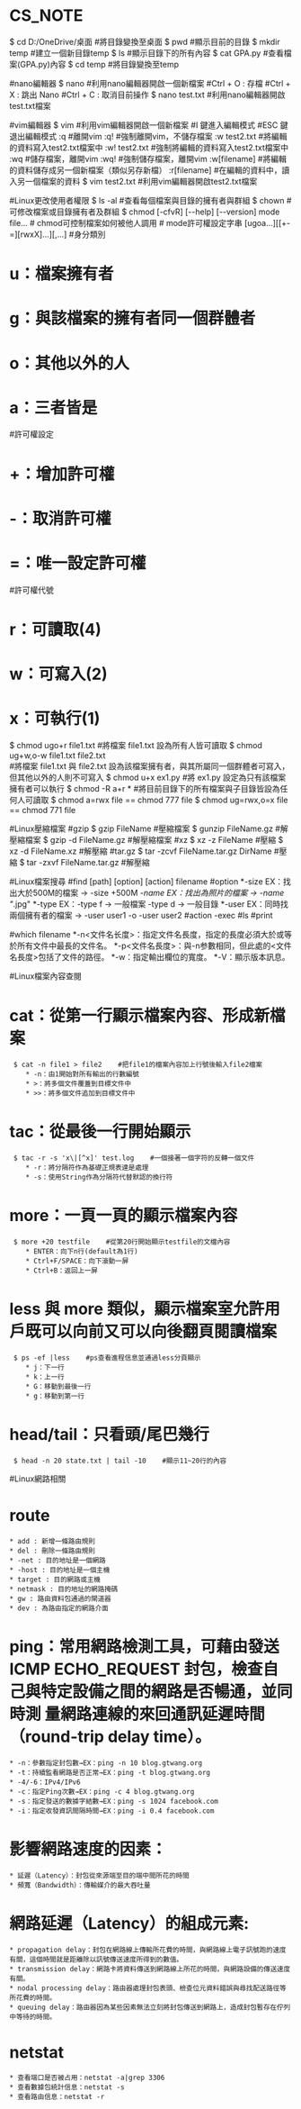 # CS_NOTE
$ cd D:/OneDrive/桌面    #將目錄變換至桌面
$ pwd                    #顯示目前的目錄
$ mkdir temp             #建立一個新目錄temp
$ ls                     #顯示目錄下的所有內容
$ cat GPA.py             #查看檔案(GPA.py)內容
$ cd temp                #將目錄變換至temp

#nano編輯器
$ nano                   #利用nano編輯器開啟一個新檔案
  #Ctrl + O : 存檔
  #Ctrl + X : 跳出 Nano
  #Ctrl + C : 取消目前操作
$ nano test.txt          #利用nano編輯器開啟test.txt檔案

#vim編輯器
$ vim                    #利用vim編輯器開啟一個新檔案
  #I 鍵進入編輯模式
  #ESC 鍵退出編輯模式
  :q  #離開vim
  :q! #強制離開vim，不儲存檔案
  :w test2.txt   #將編輯的資料寫入test2.txt檔案中
  :w! test2.txt  #強制將編輯的資料寫入test2.txt檔案中
  :wq  #儲存檔案，離開vim
  :wq! #強制儲存檔案，離開vim
  :w[filename]   #將編輯的資料儲存成另一個新檔案（類似另存新檔）
  :r[filename]   #在編輯的資料中，讀入另一個檔案的資料
 $ vim test2.txt         #利用vim編輯器開啟test2.txt檔案

#Linux更改使用者權限
$ ls -al                 #查看每個檔案與目錄的擁有者與群組
$ chown                  #可修改檔案或目錄擁有者及群組
$ chmod [-cfvR] [--help] [--version] mode file…  # chmod可控制檔案如何被他人調用
                                     # mode許可權設定字串 [ugoa...][[+-=][rwxX]...][,...]
#身分類別
  # u：檔案擁有者
  # g：與該檔案的擁有者同一個群體者
  # o：其他以外的人
  # a：三者皆是
#許可權設定
  # +：增加許可權
  # -：取消許可權
  # =：唯一設定許可權
#許可權代號
  # r：可讀取(4)
  # w：可寫入(2) 
  # x：可執行(1)
  
$ chmod ugo+r file1.txt   #將檔案 file1.txt 設為所有人皆可讀取
$ chmod ug+w,o-w file1.txt file2.txt  
  #將檔案 file1.txt 與 file2.txt 設為該檔案擁有者，與其所屬同一個群體者可寫入，但其他以外的人則不可寫入 
$ chmod u+x ex1.py        #將 ex1.py 設定為只有該檔案擁有者可以執行 
$ chmod -R a+r *          #將目前目錄下的所有檔案與子目錄皆設為任何人可讀取 
$ chmod a=rwx file == chmod 777 file
$ chmod ug=rwx,o=x file ==  chmod 771 file

#Linux壓縮檔案
#gzip
  $ gzip FileName           #壓縮檔案
  $ gunzip FileName.gz      #解壓縮檔案
  $ gzip -d FileName.gz     #解壓縮檔案
#xz
  $ xz -z FileName          #壓縮
  $ xz -d FileName.xz       #解壓縮
#tar.gz
  $ tar -zcvf FileName.tar.gz DirName  #壓縮
  $ tar -zxvf FileName.tar.gz          #解壓縮

#Linux檔案搜尋
  #find [path] [option] [action] filename
    #option
      *-size EX：找出大於500M的檔案 → -size +500M
      *-name EX：找出為照片的檔案 → -name "*.jpg"
      *-type EX：-type f → 一般檔案
                 -type d → 一般目錄
      *-user EX：同時找兩個擁有者的檔案 → -user user1 -o -user user2
  #action -exec
    #ls
    #print
    
  #which filename
    *-n<文件名长度>：指定文件名長度，指定的長度必須大於或等於所有文件中最長的文件名。
    *-p<文件名長度>：與-n参數相同，但此處的<文件名長度>包括了文件的路徑。
    *-w：指定輸出欄位的寬度。
    *-V：顯示版本訊息。
  
#Linux檔案內容查閱
  # cat：從第一行顯示檔案內容、形成新檔案
     $ cat -n file1 > file2    #把file1的檔案內容加上行號後輸入file2檔案
        * -n：由1開始對所有輸出的行數編號
        * >：將多個文件覆蓋到目標文件中
        * >>：將多個文件追加到目標文件中
  # tac：從最後一行開始顯示
     $ tac -r -s 'x\|[^x]' test.log    #一個接著一個字符的反轉一個文件
        * -r：將分隔符作為基礎正規表達是處理
        * -s：使用String作為分隔符代替默認的換行符
  # more：一頁一頁的顯示檔案內容
     $ more +20 testfile    #從第20行開始顯示testfile的文檔內容
        * ENTER：向下n行(default為1行)
        * Ctrl+F/SPACE：向下滾動一屏
        * Ctrl+B：返回上一屏
  # less 與 more 類似，顯示檔案室允許用戶既可以向前又可以向後翻頁閱讀檔案
     $ ps -ef |less    #ps查看進程信息並通過less分頁顯示	
        * j：下一行
        * k：上一行
        * G：移動到最後一行
        * g：移動到第一行
  # head/tail：只看頭/尾巴幾行
     $ head -n 20 state.txt | tail -10    #顯示11~20行的內容

#Linux網路相關
  # route
    * add : 新增一條路由規則
    * del : 刪除一條路由規則
    * -net : 目的地址是一個網路
    * -host : 目的地址是一個主機
    * target : 目的網路或主機
    * netmask : 目的地址的網路掩碼
    * gw : 路由資料包通過的閘道器
    * dev : 為路由指定的網路介面
  # ping：常用網路檢測工具，可藉由發送 ICMP ECHO_REQUEST 封包，檢查自己與特定設備之間的網路是否暢通，並同時測  量網路連線的來回通訊延遲時間（round-trip delay time）。
    * -n：參數指定封包數→EX：ping -n 10 blog.gtwang.org
    * -t：持續監看網路是否正常→EX：ping -t blog.gtwang.org
    * -4/-6：IPv4/IPv6
    * -c：指定Ping次數→EX：ping -c 4 blog.gtwang.org
    * -s：指定發送的數據字結數→EX：ping -s 1024 facebook.com
    * -i：指定收發資訊間隔時間→EX：ping -i 0.4 facebook.com
  # 影響網路速度的因素：
    * 延遲（Latency）：封包從來源端至目的端中間所花的時間
    * 頻寬（Bandwidth）：傳輸媒介的最大吞吐量
  # 網路延遲（Latency）的組成元素:
    * propagation delay：封包在網路線上傳輸所花費的時間，與網路線上電子訊號跑的速度有關，這個時間就是距離除以訊號傳送速度所得到的數值。
    * transmission delay：網路卡將資料傳送到網路線上所花的時間，與網路設備的傳送速度有關。
    * nodal processing delay：路由器處理封包表頭、檢查位元資料錯誤與尋找配送路徑等所花費的時間。
    * queuing delay：路由器因為某些因素無法立刻將封包傳送到網路上，造成封包暫存在佇列中等待的時間。
  # netstat
    * 查看端口是否被占用：netstat -a|grep 3306
    * 查看數據包統計信息：netstat -s
    * 查看路由信息：netstat -r
 





